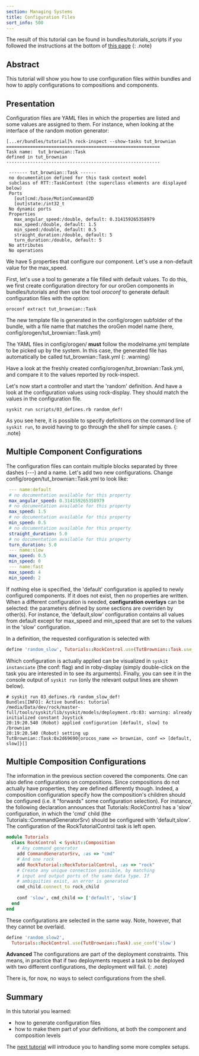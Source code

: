 ```yaml
---
section: Managing Systems
title: Configuration Files
sort_info: 500
---
```


The result of this tutorial can be found in bundles/tutorials_scripts if you
followed the instructions at the bottom of [this page](../tutorials/index.html)
{: .note}

Abstract
--------
This tutorial will show you how to use configuration files within bundles and how to apply configurations
to compositions and components.

Presentation
------------
Configuration files are YAML files in which the properties are listed and some
values are assigned to them. For instance, when looking at the interface of the
random motion generator:

~~~
[...er/bundles/tutorial]% rock-inspect --show-tasks tut_brownian                
==========================================================
Task name:  tut_brownian::Task
defined in tut_brownian
----------------------------------------------------------

 ------- tut_brownian::Task ------
 no documentation defined for this task context model
 subclass of RTT::TaskContext (the superclass elements are displayed below)
 Ports
   [out]cmd:/base/MotionCommand2D
   [out]state:/int32_t
 No dynamic ports
 Properties
   max_angular_speed:/double, default: 0.314159265358979
   max_speed:/double, default: 1.5
   min_speed:/double, default: 0.5
   straight_duration:/double, default: 5
   turn_duration:/double, default: 5
 No attributes
 No operations
~~~

We have 5 properties that configure our component. Let's use a non-default value for the max_speed.

First, let's use a tool to generate a file filled with default values. To do this, we first
create configuration directory for our oroGen components in bundles/tutorials and then use the
tool _oroconf_ to generate default configuration files with the option:

~~~
oroconf extract tut_brownian::Task
~~~

The new template file is generated in the config/orogen subfolder of the bundle,
with a file name that matches the oroGen model name (here,
config/orogen/tut_brownian::Task.yml)

The YAML files in config/orogen/ **must** follow the modelname.yml template to be
picked up by the system. In this case, the generated file has automatically be
called tut_brownian::Task.yml
{: .warning}

Have a look at the freshly created config/orogen/tut_brownian::Task.yml, and
compare it to the values reported by rock-inspect.

Let's now start a controller and start the 'random' definition. And have a look
at the configuration values using rock-display. They should match the values in
the configuration file.

~~~
syskit run scripts/03_defines.rb random_def!
~~~

As you see here, it is possible to specify definitions on the command line of
`syskit run`, to avoid having to go through the shell for simple cases.
{: .note}

Multiple Component Configurations
--------------------------------
The configuration files can contain multiple blocks separated by three dashes
(---) and a name. Let's add two new configurations. Change
config/orogen/tut_brownian::Task.yml to look like:

~~~ yaml
 --- name:default
 # no documentation available for this property
 max_angular_speed: 0.314159265358979
 # no documentation available for this property
 max_speed: 1.5
 # no documentation available for this property
 min_speed: 0.5
 # no documentation available for this property
 straight_duration: 5.0
 # no documentation available for this property
 turn_duration: 5.0
 --- name:slow
 max_speed: 0.5
 min_speed: 0
 --- name:fast
 max_speed: 4
 min_speed: 2
~~~

If nothing else is specified, the 'default' configuration is applied to newly
configured components. If it does not exist, then no properties are written.
When a different configuration is needed, __configuration overlays__ can be
selected: the parameters defined by some sections are overriden by other(s). For
instance, the 'default,slow' configuration contains all values from default
except for max_speed and min_speed that are set to the values in the 'slow'
configuration.

In a definition, the requested configuration is selected with

~~~ ruby
define 'random_slow', Tutorials::RockControl.use(TutBrownian::Task.use_conf('default', 'slow'))
~~~

Which configuration is actually applied can be visualized in `syskit
instanciate` (the conf: flag) and in roby-display (simply double-click on the
task you are interested in to see its arguments). Finally, you can see it in the
console output of `syskit run` (only the relevant output lines are shown below).

~~~
# syskit run 03_defines.rb random_slow_def!
Bundles[INFO]: Active bundles: tutorial
/media/Data/dev/rock/master-full/tools/syskit/lib/syskit/models/deployment.rb:83: warning: already initialized constant Joystick
20:19:20.540 (Robot) applied configuration [default, slow] to /brownian
20:19:20.540 (Robot) setting up TutBrownian::Task:0x2d69690{orocos_name => brownian, conf => [default, slow]}[]
~~~

Multiple Composition Configurations
----------------------------------
The information in the previous section covered the components.  One can also
define configurations on compositions. Since compositions do not actually have
properties, they are defined differently though. Indeed, a composition
configuration specify how the composition's children should be configured (i.e.
it "forwards" some configuration selection).  For instance, the following
declaration announces that Tutorials::RockControl has a 'slow' configuration,
in which the 'cmd' child (the Tutorials::CommandGeneratorSrv) should be
configured with 'default,slow'. The configuration of the RockTutorialControl
task is left open.

~~~ ruby
module Tutorials
  class RockControl < Syskit::Composition
    # Any command generator
    add CommandGeneratorSrv, :as => "cmd"
    # And one rock
    add RockTutorial::RockTutorialControl, :as => "rock"
    # Create any unique connection possible, by matching
    # input and output ports of the same data type. If
    # ambiguities exist, an error is generated
    cmd_child.connect_to rock_child
  
    conf 'slow', cmd_child => ['default', 'slow']
  end
end
~~~

These configurations are selected in the same way. Note, however, that they cannot be overlaid.

~~~ ruby
define 'random_slow2',
  Tutorials::RockControl.use(TutBrownian::Task).use_conf('slow')
~~~

__Advanced__ The configurations are part of the deployment constraints. This means, in
practice that if two deployments request a task to be deployed with two different
configurations, the deployment will fail.
{: .note}

There is, for now, no ways to select configurations from the shell.

Summary
-------
In this tutorial you learned:

 * how to generate configuration files
 * how to make them part of your definitions, at both the component and composition levels

The [next tutorial](600_more_complex.html) will introduce you to handling some more complex setups.

